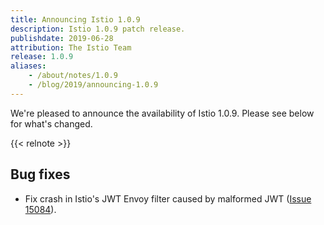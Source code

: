 ```yaml
---
title: Announcing Istio 1.0.9
description: Istio 1.0.9 patch release.
publishdate: 2019-06-28
attribution: The Istio Team
release: 1.0.9
aliases:
    - /about/notes/1.0.9
    - /blog/2019/announcing-1.0.9
---
```


We're pleased to announce the availability of Istio 1.0.9. Please see below for what's changed.

{{< relnote >}}

## Bug fixes

- Fix crash in Istio's JWT Envoy filter caused by malformed JWT ([Issue 15084](https://github.com/istio/istio/issues/15084)).
